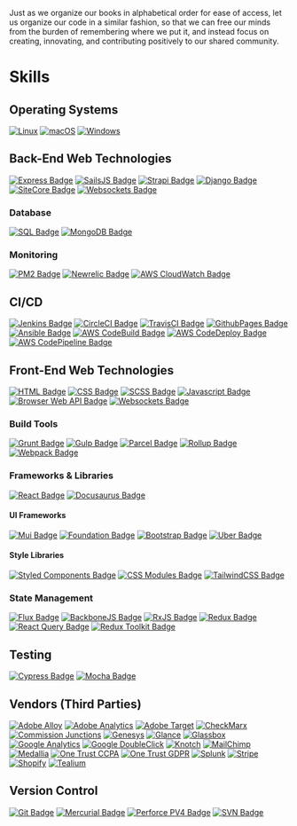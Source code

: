 Just as we organize our books in alphabetical order for ease of access, let us organize our code in a similar fashion, so that we can free our minds from the burden of remembering where we put it, and instead focus on creating, innovating, and contributing positively to our shared community.

# Skills

## Operating Systems

[![Linux](https://svgshare.com/i/Zhy.svg)](https://svgshare.com/i/Zhy.svg)
[![macOS](https://svgshare.com/i/ZjP.svg)](https://www.apple.com/macos/ventura/)
[![Windows](https://svgshare.com/i/ZhY.svg)](https://www.microsoft.com/en-us/windows?r=1)

## Back-End Web Technologies

[![Express Badge](https://img.shields.io/badge/framework-expressjs-critical.svg)](https://expressjs.com/)
[![SailsJS Badge](https://img.shields.io/badge/framework-sailsjs-critical.svg)](https://sailsjs.com/)
[![Strapi Badge](https://img.shields.io/badge/framework-strapi-critical.svg)](https://strapi.io/)
[![Django Badge](https://img.shields.io/badge/framework-django-critical.svg)](https://www.djangoproject.com/)
[![SiteCore Badge](https://img.shields.io/badge/framework-SiteCore-critical.svg)](https://www.sitecore.com/)
[![Websockets Badge](https://img.shields.io/badge/framework-websockets-critical.svg)](https://developer.mozilla.org/en-US/docs/Web/API/WebSockets_API)

### Database

[![SQL Badge](https://img.shields.io/badge/monitoring-mysql-critical.svg)](https://www.mysql.com/)
[![MongoDB Badge](https://img.shields.io/badge/monitoring-mongodb-critical.svg)](https://www.mongodb.com/)

### Monitoring

[![PM2 Badge](https://img.shields.io/badge/monitoring-pm2-critical.svg)](https://pm2.keymetrics.io/docs/usage/monitoring/)
[![Newrelic Badge](https://img.shields.io/badge/monitoring-newrelic-critical.svg)](https://newrelic.com/)
[![AWS CloudWatch Badge](https://img.shields.io/badge/monitoring-aws%20cloudwatch-critical.svg)](https://docs.aws.amazon.com/cloudwatch/index.html)

## CI/CD

[![Jenkins Badge](https://img.shields.io/badge/build-jenkins-critical.svg)](https://www.jenkins.io/)
[![CircleCI Badge](https://img.shields.io/badge/build-circleci-critical.svg)](https://circleci.com/)
[![TravisCI Badge](https://img.shields.io/badge/build-travisci-critical.svg)](https://www.travis-ci.com/)
[![GithubPages Badge](https://img.shields.io/badge/build-githubpages-critical.svg)](https://pages.github.com/)
[![Ansible Badge](https://img.shields.io/badge/build-ansible-critical.svg)](https://www.ansible.com/)
[![AWS CodeBuild Badge](https://img.shields.io/badge/build-aws%20codebuild-critical.svg)](https://aws.amazon.com/codebuild/)
[![AWS CodeDeploy Badge](https://img.shields.io/badge/build-aws%20codedeploy-critical.svg)](https://aws.amazon.com/codedeploy/)
[![AWS CodePipeline Badge](https://img.shields.io/badge/build-aws%20codepipeline-critical.svg)](https://aws.amazon.com/codepipeline/)

## Front-End Web Technologies

[![HTML Badge](https://img.shields.io/badge/language-HTML-blue.svg)](https://www.w3schools.com/html/)
[![CSS Badge](https://img.shields.io/badge/language-CSS-blue.svg)](https://www.w3schools.com/css/)
[![SCSS Badge](https://img.shields.io/badge/language-SCSS-blue.svg)](https://sass-lang.com/)
[![Javascript Badge](https://img.shields.io/badge/language-Javascript-blue.svg)](https://developer.mozilla.org/en-US/docs/Web/JavaScript)
[![Browser Web API Badge](https://img.shields.io/badge/language-BrowserAPI-blue.svg)](https://developer.chrome.com/docs/extensions/reference/)
[![Websockets Badge](https://img.shields.io/badge/framework-websockets-blue.svg)](https://www.sitecore.com/)

### Build Tools

[![Grunt Badge](https://img.shields.io/badge/tool-grunt-blue.svg)](https://gruntjs.com/)
[![Gulp Badge](https://img.shields.io/badge/tool-gulp-blue.svg)](https://gulpjs.com/)
[![Parcel Badge](https://img.shields.io/badge/tool-parcel-blue.svg)](https://parceljs.org/)
[![Rollup Badge](https://img.shields.io/badge/tool-rollup-blue.svg)](https://rollupjs.org/)
[![Webpack Badge](https://img.shields.io/badge/tool-webpack-blue.svg)](https://webpack.js.org/)

### Frameworks & Libraries

[![React Badge](https://img.shields.io/badge/framework-react-blue.svg)](https://reactjs.org/)
[![Docusaurus Badge](https://img.shields.io/badge/framework-docusaurus-blue.svg)](https://docusaurus.io/)

#### UI Frameworks

[![Mui Badge](https://img.shields.io/badge/ui-mui-blue.svg)](https://mui.com/)
[![Foundation Badge](https://img.shields.io/badge/ui-foundation-blue.svg)](https://get.foundation/)
[![Bootstrap Badge](https://img.shields.io/badge/ui-bootstrap-blue.svg)](https://getbootstrap.com/)
[![Uber Badge](https://img.shields.io/badge/ui-baseweb.design-blue.svg)](https://baseweb.design/)

#### Style Libraries

[![Styled Components Badge](https://img.shields.io/badge/library-styled.components-blue.svg)](https://styled-components.com/)
[![CSS Modules Badge](https://img.shields.io/badge/library-css.modules-blue.svg)](https://github.com/css-modules/css-modules)
[![TailwindCSS Badge](https://img.shields.io/badge/library-tailwind-blue.svg)](https://tailwindcss.com/)

### State Management

[![Flux Badge](https://img.shields.io/badge/library-flux-blue.svg)](https://facebookarchive.github.io/flux/)
[![BackboneJS Badge](https://img.shields.io/badge/library-backbone-blue.svg)](https://backbonejs.org/)
[![RxJS Badge](https://img.shields.io/badge/library-rxjs-blue.svg)](https://rxjs.dev/guide/overview)
[![Redux Badge](https://img.shields.io/badge/library-redux-blue.svg)](https://redux.js.org/)
[![React Query Badge](https://img.shields.io/badge/library-react%20query-blue.svg)](https://react-query-v3.tanstack.com/)
[![Redux Toolkit Badge](https://img.shields.io/badge/library-redux%20toolkit-blue.svg)](https://redux-toolkit.js.org/)

## Testing

[![Cypress Badge](https://img.shields.io/badge/testing-cypress-green.svg)](https://www.cypress.io/)
[![Mocha Badge](https://img.shields.io/badge/testing-mocha-green.svg)](https://mochajs.org/)

## Vendors (Third Parties)

[![Adobe Alloy](https://img.shields.io/badge/build-adobe%20alloy-yellowgreen.svg)](https://github.com/adobe/alloy)
[![Adobe Analytics](https://img.shields.io/badge/build-adobe%20analytics-yellowgreen.svg)](https://business.adobe.com/products/analytics/adobe-analytics.html)
[![Adobe Target](https://img.shields.io/badge/build-adobe%20target-yellowgreen.svg)](https://business.adobe.com/products/target/adobe-target.html)
[![CheckMarx](https://img.shields.io/badge/build-checkmarx-yellowgreen.svg)](https://checkmarx.com/)
[![Commission Junctions](https://img.shields.io/badge/build-commission%20junctions-yellowgreen.svg)](https://www.cj.com/)
[![Genesys](https://img.shields.io/badge/build-genesys-yellowgreen.svg)](https://www.genesys.com/)
[![Glance](https://img.shields.io/badge/build-glance-yellowgreen.svg)](https://ww2.glance.net/)
[![Glassbox](https://img.shields.io/badge/build-glassbox-yellowgreen.svg)](https://www.glassbox.com/)
[![Google Analytics](https://img.shields.io/badge/build-google%20analytics-yellowgreen.svg)](https://shields.io/)
[![Google DoubleClick](https://img.shields.io/badge/build-google%20doubleclick-yellowgreen.svg)](https://marketingplatform.google.com/about/enterprise/)
[![Knotch](https://img.shields.io/badge/build-knotch-yellowgreen.svg)](https://knotch.com/)
[![MailChimp](https://img.shields.io/badge/build-mailchimp-yellowgreen.svg)](https://mailchimp.com/)
[![Medallia](https://img.shields.io/badge/build-medallia-yellowgreen.svg)](https://www.medallia.com/)
[![One Trust CCPA](https://img.shields.io/badge/build-onetrust%20ccpa-yellowgreen.svg)](https://www.onetrust.com/solutions/ccpa-compliance/)
[![One Trust GDPR](https://img.shields.io/badge/build-onetrust%20gdpr-yellowgreen.svg)](https://www.onetrust.com/solutions/gdpr-compliance/)
[![Splunk](https://img.shields.io/badge/build-splunk-yellowgreen.svg)](https://www.splunk.com/en_us/download/splunk-cloud.html)
[![Stripe](https://img.shields.io/badge/build-stripe-yellowgreen.svg)](https://stripe.com/)
[![Shopify](https://img.shields.io/badge/build-shopify-yellowgreen.svg)](https://www.shopify.com/)
[![Tealium](https://img.shields.io/badge/build-tealium-yellowgreen.svg)](https://tealium.com/)

## Version Control

[![Git Badge](https://img.shields.io/badge/version-git-yellow.svg)](https://git-scm.com/)
[![Mercurial Badge](https://img.shields.io/badge/version-merurial-yellow.svg)](https://www.mercurial-scm.org/)
[![Perforce PV4 Badge](https://img.shields.io/badge/version-pv4-yellow.svg)](https://www.perforce.com/downloads/helix-visual-client-p4v)
[![SVN Badge](https://img.shields.io/badge/version-svn-yellow.svg)](https://subversion.apache.org/)
